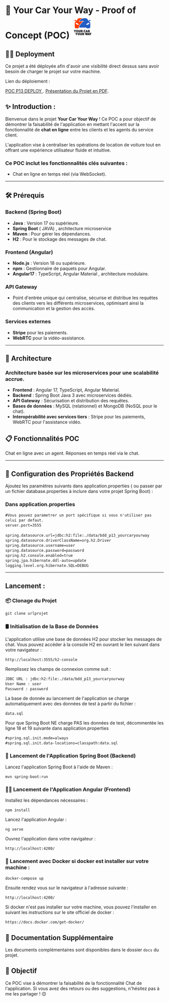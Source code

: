 # 🚗 Your Car Your Way - Proof of Concept (POC)   ![Your Car Your Way Logo](/P13-chat-frontend/src/assets/images/p13_logo.PNG)

## 🙌🏼 Deployment

Ce projet a été déployée afin d'avoir une visibilité direct dessus sans avoir besoin de charger le projet sur votre machine.

Lien du déploiement :

[POC P13 DEPLOY ](https://poc.cortek.fr/). 
[Présentation du Projet en PDF](https://www.canva.com/design/DAGdyfT0xCk/tF-Wyy1AA7ozI2KA1ad-2g/view?utm_content=DAGdyfT0xCk&utm_campaign=designshare&utm_medium=link2&utm_source=uniquelinks&utlId=haee72262ce).

## ✨ Introduction :

Bienvenue dans le projet **Your Car Your Way** ! Ce POC a pour objectif de démontrer la faisabilité de l'application en mettant l'accent sur la fonctionnalité de **chat en ligne** entre les clients et les agents du service client.

L'application vise à centraliser les opérations de location de voiture tout en offrant une expérience utilisateur fluide et intuitive.

### **Ce POC inclut les fonctionnalités clés suivantes :**

- Chat en ligne en temps réel (via WebSocket).

---

## 🛠️ Prérequis

### **Backend (Spring Boot)**
- **Java** : Version 17 ou supérieure.
- **Spring Boot** ( JAVA) , architecture microservice
- **Maven** : Pour gérer les dépendances.
- **H2** : Pour le stockage des messages de chat.

### **Frontend (Angular)**
- **Node.js** : Version 18 ou supérieure.
- **npm** : Gestionnaire de paquets pour Angular.
- **Angular17** :  TypeScript, Angular Material , architecture modulaire.
 
### **API Gateway**
- Point d'entrée unique qui centralise, sécurise et distribue les requêtes des clients vers les différents microservices, optimisant ainsi la communication et la gestion des accès.

### **Services externes**
- **Stripe** pour les paiements.
- **WebRTC** pour la vidéo-assistance.


---

## 📂 Architecture

### Architecture basée sur les microservices pour une scalabilité accrue.

- **Frontend** : Angular 17, TypeScript, Angular Material.
- **Backend** : Spring Boot Java 3 avec microservices dédiés.
- **API Gateway** : Sécurisation et distribution des requêtes.
- **Bases de données** : MySQL (relationnel) et MongoDB (NoSQL pour le chat).
- **Interopérabilité avec services tiers** : Stripe pour les paiements, WebRTC pour l'assistance vidéo.

## 📋 Fonctionnalités POC

Chat en ligne avec un agent.
Réponses en temps réel via le chat.

---

## 🔧 Configuration des Propriétés Backend

Ajoutez les paramètres suivants dans application.properties ( ou passer par un fichier database.properties à inclure dans votre projet Spring Boot) :


### Dans application.properties

```
#Vous pouvez parametrer un port spécifique si vous n'utiliser pas celui par defaut.
server.port=3555

spring.datasource.url=jdbc:h2:file:./data/bdd_p13_yourcaryourway
spring.datasource.driverClassName=org.h2.Driver
spring.datasource.username=user
spring.datasource.password=password
spring.h2.console.enabled=true
spring.jpa.hibernate.ddl-auto=update
logging.level.org.hibernate.SQL=DEBUG
```
---

## Lancement :


### 📦 Clonage du Projet
```
git clone urlprojet 
```

### 🛢️ Initialisation de la Base de Données

L'application utilise une base de données H2 pour stocker les messages de chat. 
Vous pouvez accéder à la console H2 en ouvrant le lien suivant dans votre navigateur :

```
http://localhost:3555/h2-console
```
Remplissez les champs de connexion comme suit :

```
JDBC URL : jdbc:h2:file:./data/bdd_p13_yourcaryourway
User Name : user
Password : password
```

La base de donnée au lancement de l'application se charge automatiquement avec des données de test à partir du fichier :

```
data.sql 
```

Pour que Spring Boot NE charge PAS les données de test, décommentée les ligne 18 et 19 suivante dans application.properties 

```
#spring.sql.init.mode=always
#spring.sql.init.data-locations=classpath:data.sql
```


### 🚀 Lancement de l'Application Spring Boot (Backend)

Lancez l'application Spring Boot à l'aide de Maven :
```
mvn spring-boot:run
```

### 🏃‍♂️ Lancement de l'Application Angular (Frontend)

Installez les dépendances nécessaires :

```
npm install
```
Lancez l'application Angular :

```
ng serve
```
Ouvrez l'application dans votre navigateur :

```
http://localhost:4200/
```

### 🚪 Lancement avec Docker si docker est installer sur votre machine :

``` 
docker-compose up
```
Ensuite rendez vous sur le navigateur à l'adresse suivante : 

``` 
http://localhost:4200/
```

Si docker n'est pas installer sur votre machine, vous pouvez l'installer en suivant les instructions sur le site officiel de docker : 

``` 
https://docs.docker.com/get-docker/
```

## 📂 Documentation Supplémentaire

Les documents complémentaires sont disponibles dans le dossier `docs` du projet.


## 🎯 Objectif

Ce POC vise à démontrer la faisabilité de la fonctionnalité Chat de l'application. Si vous avez des retours ou des suggestions, n'hésitez pas à me les partager ! 😊
